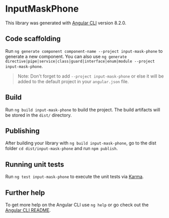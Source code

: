 # InputMaskPhone

This library was generated with [Angular CLI](https://github.com/angular/angular-cli) version 8.2.0.

## Code scaffolding

Run `ng generate component component-name --project input-mask-phone` to generate a new component. You can also use `ng generate directive|pipe|service|class|guard|interface|enum|module --project input-mask-phone`.
> Note: Don't forget to add `--project input-mask-phone` or else it will be added to the default project in your `angular.json` file. 

## Build

Run `ng build input-mask-phone` to build the project. The build artifacts will be stored in the `dist/` directory.

## Publishing

After building your library with `ng build input-mask-phone`, go to the dist folder `cd dist/input-mask-phone` and run `npm publish`.

## Running unit tests

Run `ng test input-mask-phone` to execute the unit tests via [Karma](https://karma-runner.github.io).

## Further help

To get more help on the Angular CLI use `ng help` or go check out the [Angular CLI README](https://github.com/angular/angular-cli/blob/master/README.md).
